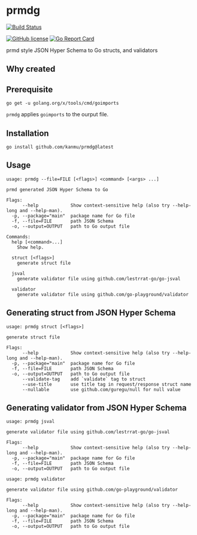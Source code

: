 # prmdg

[![Build Status](https://github.com/kanmu/prmdg/actions/workflows/test.yml/badge.svg)](https://github.com/kanmu/prmdg/actions/workflows/test.yml)

[![GitHub license](https://img.shields.io/badge/license-MIT-blue.svg)](https://raw.githubusercontent.com/kanmu/prmdg/master/LICENSE)
[![Go Report Card](https://goreportcard.com/badge/github.com/kanmu/prmdg)](https://goreportcard.com/report/github.com/kanmu/prmdg)

prmd style JSON Hyper Schema to Go structs, and validators


## Why created

## Prerequisite

```
go get -u golang.org/x/tools/cmd/goimports
```

`prmdg` applies `goimports` to the ourput file.

## Installation

```
go install github.com/kanmu/prmdg@latest
```

## Usage

```
usage: prmdg --file=FILE [<flags>] <command> [<args> ...]

prmd generated JSON Hyper Schema to Go

Flags:
      --help            Show context-sensitive help (also try --help-long and --help-man).
  -p, --package="main"  package name for Go file
  -f, --file=FILE       path JSON Schema
  -o, --output=OUTPUT   path to Go output file

Commands:
  help [<command>...]
    Show help.

  struct [<flags>]
    generate struct file

  jsval
    generate validator file using github.com/lestrrat-go/go-jsval

  validator
    generate validator file using github.com/go-playground/validator

```

## Generating struct from JSON Hyper Schema

```
usage: prmdg struct [<flags>]

generate struct file

Flags:
      --help            Show context-sensitive help (also try --help-long and --help-man).
  -p, --package="main"  package name for Go file
  -f, --file=FILE       path JSON Schema
  -o, --output=OUTPUT   path to Go output file
      --validate-tag    add `validate` tag to struct
      --use-title       use title tag in request/response struct name
      --nullable        use github.com/guregu/null for null value
```


## Generating validator from JSON Hyper Schema

```
usage: prmdg jsval

generate validator file using github.com/lestrrat-go/go-jsval

Flags:
      --help            Show context-sensitive help (also try --help-long and --help-man).
  -p, --package="main"  package name for Go file
  -f, --file=FILE       path JSON Schema
  -o, --output=OUTPUT   path to Go output file

```


```
usage: prmdg validator

generate validator file using github.com/go-playground/validator

Flags:
      --help            Show context-sensitive help (also try --help-long and --help-man).
  -p, --package="main"  package name for Go file
  -f, --file=FILE       path JSON Schema
  -o, --output=OUTPUT   path to Go output file

```
